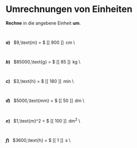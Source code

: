 <!--
version:  0.0.1

language: de

@style
input {
    text-align: center;
}

.flex-container {
    display: flex;
    flex-wrap: wrap;
    align-items: stretch;
    gap: 20px;
}

.flex-child {
    flex: 1;
    min-width: 350px;
    margin-right: 20px;
}

@media (max-width: 400px) {
    .flex-child {
        flex: 100%;
        margin-right: 0;
    }
}
@end

formula: \carry   \textcolor{red}{\scriptsize #1}
formula: \digit   \rlap{\carry{#1}}\phantom{#2}#2
formula: \permil  \text{‰}

import: https://raw.githubusercontent.com/LiaTemplates/Tikz-Jax/main/README.md

script: https://cdn.jsdelivr.net/gh/LiaTemplates/Tikz-Jax@main/dist/index.js


tags: Einheiten, Länge, Zeit, Masse, Fläche, leicht, sehr niedrig, Angeben

comment: Rechne von der einen Einheit in eine andere um.

author: Martin Lommatzsch

-->




# Umrechnungen von Einheiten

**Rechne** in die angebene Einheit **um**.

<br>


<section class="flex-container">

<div class="flex-child">

__$a)\;\;$__ $9\,\text{m} = $ [[ 900   ]] $\,\text{cm}$ \

</div>
<br>
<div class="flex-child">

__$b)\;\;$__ $85000\,\text{g} = $ [[ 85    ]] $\,\text{kg}$ \

</div>
<br>
<div class="flex-child">

__$c)\;\;$__ $3\,\text{h} = $ [[ 180   ]] $\,\text{min}$ \

</div>
<br>
<div class="flex-child">

__$d)\;\;$__ $5000\,\text{mm} = $ [[  50   ]] $\,\text{dm}$ \

</div>
<br>
<div class="flex-child">

__$e)\;\;$__ $1\,\text{m}^2 = $ [[  100  ]] $\,\text{dm}^2$ \

</div>
<br>
<div class="flex-child">

__$f)\;\;$__ $3600\,\text{h} = $ [[   1   ]] $\,\text{s}$ \

</div>


</section>

<br>
<br>
<br>
<br>
<br>
